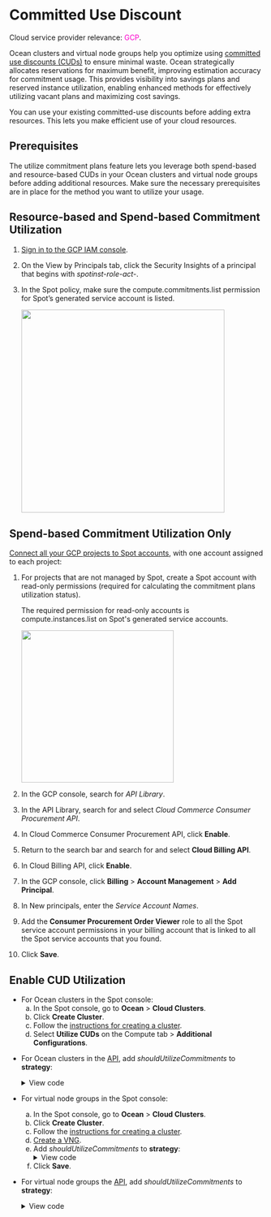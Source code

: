 # Committed Use Discount

Cloud service provider relevance: <font color="#FC01CC">GCP</font>.

Ocean clusters and virtual node groups help you optimize using [committed use discounts (CUDs)](https://cloud.google.com/compute/docs/instances/committed-use-discounts-overview) to ensure minimal waste. Ocean strategically allocates reservations for maximum benefit, improving estimation accuracy for commitment usage. This provides visibility into savings plans and reserved instance utilization, enabling enhanced methods for effectively utilizing vacant plans and maximizing cost savings.

You can use your existing committed-use discounts before adding extra resources. This lets you make efficient use of your cloud resources.

## Prerequisites

The utilize commitment plans feature lets you leverage both spend-based and resource-based CUDs in your Ocean clusters and virtual node groups before adding additional resources. Make sure the necessary prerequisites are in place for the method you want to utilize your usage.

## Resource-based and Spend-based Commitment Utilization

1. [Sign in to the GCP IAM console](https://console.cloud.google.com/iamadmin/).
2. On the View by Principals tab, click the Security Insights of a principal that begins with <i>spotinst-role-act-</i>.
   
3. In the Spot policy, make sure the compute.commitments.list permission for Spot’s generated service account is listed.

   <img width="400" src="https://github.com/user-attachments/assets/4c246fa7-6696-453f-8c5b-87b634713734">

## Spend-based Commitment Utilization Only

[Connect all your GCP projects to Spot accounts](https://docs.spot.io/connect-your-cloud-provider/first-account/gcp-manually?id=connect-gcp-manually), with one account assigned to each project:

1. For projects that are not managed by Spot, create a Spot account with read-only permissions (required for calculating the commitment plans utilization status).
   
   The required permission for read-only accounts is compute.instances.list on Spot's generated service accounts.
   
   <img width="300" src="https://github.com/user-attachments/assets/bfae81c5-9015-447f-8eb4-e4929d11f707" />

2. In the GCP console, search for <i>API Library</i>.

3. In the API Library, search for and select <i>Cloud Commerce Consumer Procurement API</i>.

4. In Cloud Commerce Consumer Procurement API, click **Enable**.

5. Return to the search bar and search for and select **Cloud Billing API**.

6. In Cloud Billing API, click **Enable**.
  
7. In the GCP console, click **Billing** > **Account Management** > **Add Principal**.

8. In New principals, enter the <i>Service Account Names</i>.

9. Add the **Consumer Procurement Order Viewer** role to all the Spot service account permissions in your billing account that is linked to all the Spot service accounts that you found.

10. Click **Save**.

## Enable CUD Utilization

* For Ocean clusters in the Spot console:
  <ol style="list-style-type: lower-alpha;">
   <li>In the Spot console, go to <b>Ocean</b> > <b>Cloud Clusters</b>.</li>
   <li>Click <b>Create Cluster</b>.</li>
   <li>Follow the <a href="https://docs.spot.io/ocean/getting-started/">instructions for creating a cluster</a>.</li>
   <li>Select <b>Utilize CUDs</b> on the Compute tab > <b>Additional Configurations</b>.</li>
 </ol>
 
* For Ocean clusters in the <a href="https://docs.spot.io/api/#tag/Ocean-GKE/operation/OceanGKEClusterCreate">API</a>, add <i>shouldUtilizeCommitments</i> to <b>strategy</b>:
   <details>
   <summary markdown="span">View code</summary>
    <pre><code>"strategy": {
      "shouldUtilizeCommitments": true
    },</code></pre>

    </details>
    
* For virtual node groups in the Spot console:
  <ol style="list-style-type: lower-alpha;">
   <li>In the Spot console, go to <b>Ocean</b> > <b>Cloud Clusters</b>.</li>
   <li>Click <b>Create Cluster</b>.</li>
   <li>Follow the <a href="https://docs.spot.io/ocean/getting-started/">instructions for creating a cluster</a>.</li>
   <li><a href="https://docs.spot.io/ocean/tutorials/manage-virtual-node-groups">Create a VNG</a>.</li>
   <li>Add <i>shouldUtilizeCommitments</i> to <b>strategy</b>:
     <details>
     <summary markdown="span">View code</summary>
      <pre><code>"strategy": {
        "shouldUtilizeCommitments": true
      },</code></pre>

     </details>
      </li>
   <li>Click <b>Save</b>.</li>
 </ol>
 
* For virtual node groups the <a href="https://docs.spot.io/api/#tag/Ocean-GKE/operation/OceanGKELaunchSpecCreate">API</a>, add <i>shouldUtilizeCommitments</i> to <b>strategy</b>:
   <details>
   <summary markdown="span">View code</summary>
    <pre><code>"strategy": {
      "shouldUtilizeCommitments": true
    },</code></pre>

    </details>
